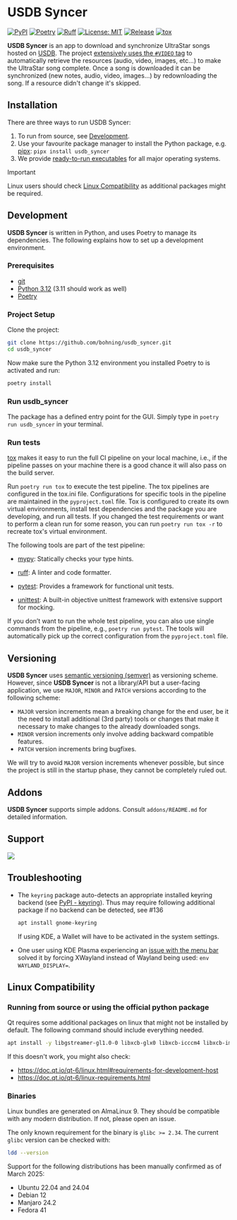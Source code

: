 # USDB Syncer

[![PyPI](https://img.shields.io/pypi/v/usdb_syncer)](https://pypi.org/project/usdb-syncer/)
[![Poetry](https://img.shields.io/endpoint?url=https://python-poetry.org/badge/v0.json)](https://python-poetry.org/)
[![Ruff](https://img.shields.io/endpoint?url=https://raw.githubusercontent.com/astral-sh/ruff/main/assets/badge/v2.json)](https://github.com/astral-sh/ruff)
[![License: MIT](https://img.shields.io/badge/License-MIT-yellow.svg)](https://opensource.org/licenses/MIT)
[![Release](https://github.com/bohning/usdb_syncer/actions/workflows/release.yaml/badge.svg)](https://github.com/bohning/usdb_syncer/actions/workflows/release.yaml)
[![tox](https://github.com/bohning/usdb_syncer/actions/workflows/tox.yaml/badge.svg)](https://github.com/bohning/usdb_syncer/actions/workflows/tox.yaml)

**USDB Syncer** is an app to download and synchronize UltraStar songs hosted on [USDB](https://usdb.animux.de).
The project [extensively uses the `#VIDEO` tag](https://github.com/bohning/usdb_syncer/wiki/Meta-Tags#format) to automatically retrieve the resources (audio, video, images, etc...) to make the UltraStar song complete.
Once a song is downloaded it can be synchronized (new notes, audio, video, images...) by redownloading the song. If a resource didn't change it's skipped.

## Installation

There are three ways to run USDB Syncer:

1. To run from source, see [Development](#development).
2. Use your favourite package manager to install the Python package, e.g. [pipx](https://pipx.pypa.io/stable/): `pipx install usdb_syncer`
3. We provide [ready-to-run executables](https://github.com/bohning/usdb_syncer/releases) for all major operating systems.

> [!IMPORTANT]  
> Linux users should check [Linux Compatibility](#linux-compatibility) as additional packages might be required.

## Development

**USDB Syncer** is written in Python, and uses Poetry to manage its dependencies.
The following explains how to set up a development environment.

### Prerequisites

- [git](https://www.git-scm.com/downloads)
- [Python 3.12](https://www.python.org/downloads/) (3.11 should work as well)
- [Poetry](https://python-poetry.org/docs/#installation)

### Project Setup

Clone the project:

```bash
git clone https://github.com/bohning/usdb_syncer.git
cd usdb_syncer
```

Now make sure the Python 3.12 environment you installed Poetry to is activated and run:

```bash
poetry install
```

### Run usdb_syncer

The package has a defined entry point for the GUI. Simply type in `poetry run usdb_syncer` in your terminal.

### Run tests

[tox](https://github.com/tox-dev/tox) makes it easy to run the full CI pipeline on your local machine, i.e., if the pipeline passes on your machine there is a good chance it will also pass on the build server.

Run `poetry run tox` to execute the test pipeline. The tox pipelines are configured in the tox.ini file.
Configurations for specific tools in the pipeline are maintained in the `pyproject.toml` file.
Tox is configured to create its own virtual environments, install test dependencies and the package you are developing, and run all tests.
If you changed the test requirements or want to perform a clean run for some reason, you can run `poetry run tox -r` to recreate tox's virtual environment.

The following tools are part of the test pipeline:

- [mypy](https://github.com/python/mypy): Statically checks your type hints.

- [ruff](https://docs.astral.sh/ruff/): A linter and code formatter.

- [pytest](https://github.com/pytest-dev/pytest): Provides a framework for functional unit tests.

- [unittest](https://docs.python.org/3/library/unittest.html): A built-in objective unittest framework
  with extensive support for mocking.

If you don’t want to run the whole test pipeline, you can also use single commands from the pipeline, e.g., `poetry run pytest`. The tools will automatically pick up the correct configuration from the `pyproject.toml` file.

## Versioning

**USDB Syncer** uses [semantic versioning (semver)](https://semver.org/) as versioning scheme.
However, since **USDB Syncer** is not a library/API but a user-facing application, we use `MAJOR`, `MINOR` and `PATCH`
versions according to the following scheme:

- `MAJOR` version increments mean a breaking change for the end user, be it the need to install additional
  (3rd party) tools or changes that make it necessary to make changes to the already downloaded songs.
- `MINOR` version increments only involve adding backward compatible features.
- `PATCH` version increments bring bugfixes.

We will try to avoid `MAJOR` version increments whenever possible, but since the project is still in the
startup phase, they cannot be completely ruled out.

## Addons

**USDB Syncer** supports simple addons. Consult `addons/README.md` for detailed information.

## Support

<a href="https://www.buymeacoffee.com/usdbsyncer"><img src="https://img.buymeacoffee.com/button-api/?text=Buy us some vegan pizza!&emoji=🍕&slug=usdbsyncer&button_colour=40DCA5&font_colour=ffffff&font_family=Cookie&outline_colour=000000&coffee_colour=FFDD00" /></a>

## Troubleshooting

- The `keyring` package auto-detects an appropriate installed keyring backend (see [PyPI - keyring](https://pypi.org/project/keyring/)). Thus may require following additional package if no backend can be detected, see #136

  ```bash
  apt install gnome-keyring
  ```

  If using KDE, a Wallet will have to be activated in the system settings.

- One user using KDE Plasma experiencing an [issue with the menu bar](https://github.com/bohning/usdb_syncer/issues/198)
  solved it by forcing XWayland instead of Wayland being used: `env WAYLAND_DISPLAY=`.

## Linux Compatibility

### Running from source or using the official python package

Qt requires some additional packages on linux that might not be installed by default.
The following command should include everything needed.

```bash
apt install -y libgstreamer-gl1.0-0 libxcb-glx0 libxcb-icccm4 libxcb-image0 libxcb-keysyms1 libxcb-randr0 libxcb-render-util0 libxcb-render0 libxcb-shape0 libxcb-shm0 libxcb-sync1 libxcb-util1 libxcb-xfixes0 libxcb1 libxkbcommon-dev libxkbcommon-x11-0 libxcb-cursor0 libva-dev libva-drm2 libva-x11-2
```

If this doesn't work, you might also check:

- https://doc.qt.io/qt-6/linux.html#requirements-for-development-host
- https://doc.qt.io/qt-6/linux-requirements.html

### Binaries

Linux bundles are generated on AlmaLinux 9. They should be compatible with any modern distribution. If not, please open an issue.

The only known requirement for the binary is `glibc >= 2.34`. The current `glibc` version can be checked with:

```bash
ldd --version
```

Support for the following distributions has been manually confirmed as of March 2025:

- Ubuntu 22.04 and 24.04
- Debian 12
- Manjaro 24.2
- Fedora 41
